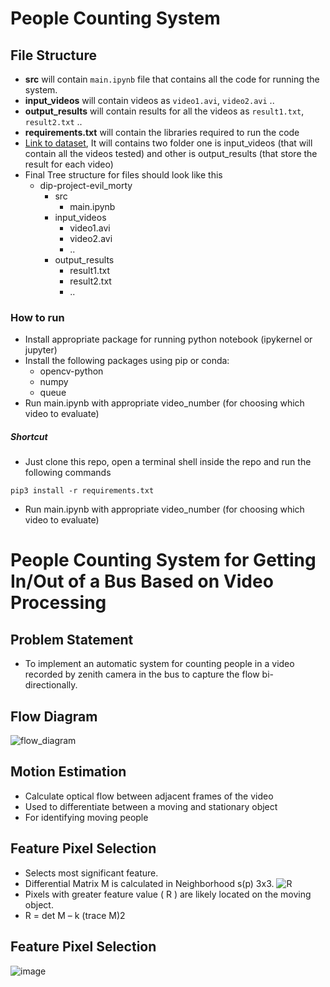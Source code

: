 # People Counting System

## File Structure
+ **src** will contain `main.ipynb` file that contains all the code for running the system.
+ **input_videos** will contain videos as `video1.avi`, `video2.avi` ..
+ **output_results** will contain results for all the videos as `result1.txt`, `result2.txt` ..
+ **requirements.txt** will contain the libraries required to run the code
+ [Link to dataset](https://iiitaphyd-my.sharepoint.com/:f:/g/personal/pulkit_g_students_iiit_ac_in/EvUJck1YpaREi6VRmrQZhX0Bde9a8aeW2JOR8MVyl1P3Sw?e=t5E7Ur), It will contains two folder one is input_videos (that will contain all the videos tested) and other is output_results (that store the result for each video)
+ Final Tree structure for files should look like this
    - dip-project-evil_morty
        - src
            - main.ipynb
        - input_videos
            - video1.avi
            - video2.avi
            - ..
        - output_results
            - result1.txt
            - result2.txt
            - ..      


### How to run
* Install appropriate package for running python notebook (ipykernel or jupyter)
* Install the following packages using pip or conda:
     + opencv-python
     + numpy
     + queue
* Run main.ipynb with appropriate video_number (for choosing which video to evaluate)

##### Shortcut
* Just clone this repo, open a terminal shell inside the repo and run the following commands
```
pip3 install -r requirements.txt
```
* Run main.ipynb with appropriate video_number (for choosing which video to evaluate)






# People Counting System for Getting In/Out of a Bus Based on Video Processing

## Problem Statement
* To implement an automatic system for counting people in a video recorded by zenith camera in the bus to capture the flow bi-directionally.

## Flow Diagram
![flow_diagram](https://user-images.githubusercontent.com/56213387/144610219-a024fcce-329c-4999-a8f6-414205a09396.jpeg)

## Motion Estimation
* Calculate optical flow between adjacent frames of the video
* Used to differentiate between a moving and stationary object 
* For identifying moving people

## Feature Pixel Selection
* Selects most significant feature.​
* Differential Matrix M is calculated in Neighborhood s(p) 3x3.
![R](https://user-images.githubusercontent.com/56213387/144610494-d40ff7d4-77f1-4711-9290-192fc7d5fb2c.jpeg)
* Pixels with greater feature value ( R ) are likely located on the moving object.
* R = det M – k (trace M)2

## Feature Pixel Selection
![image](https://user-images.githubusercontent.com/56213387/144610646-91c7c1c8-1c0a-456a-b5de-8f9593fc901a.png)




